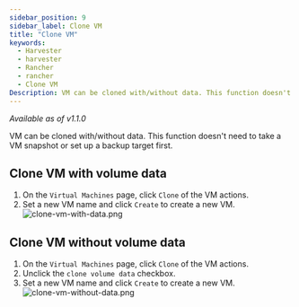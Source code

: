 ```yaml
---
sidebar_position: 9
sidebar_label: Clone VM 
title: "Clone VM"
keywords:
  - Harvester
  - harvester
  - Rancher
  - rancher
  - Clone VM
Description: VM can be cloned with/without data. This function doesn't need to take a VM snapshot or set up a backup target first.
---
```


<head>
  <link rel="canonical" href="https://docs.harvesterhci.io/v1.1versioned_/version-v1.1/vm/clone-vm"/>
</head>

_Available as of v1.1.0_

VM can be cloned with/without data. This function doesn't need to take a VM snapshot or set up a backup target first.

## Clone VM with volume data

1. On the `Virtual Machines` page, click `Clone` of the VM actions.
1. Set a new VM name and click `Create` to create a new VM.
![clone-vm-with-data.png](/img/v1.1/vm/clone-vm-with-data.png)

## Clone VM without volume data

1. On the `Virtual Machines` page, click `Clone` of the VM actions.
1. Unclick the `clone volume data` checkbox.
1. Set a new VM name and click `Create` to create a new VM.
![clone-vm-without-data.png](/img/v1.1/vm/clone-vm-without-data.png)
